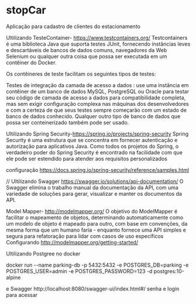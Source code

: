 # stopCar
Aplicação para cadastro de clientes do estacionamento


Ultilizando TesteContainer- https://www.testcontainers.org/
Testcontainers é uma biblioteca Java que suporta testes JUnit, fornecendo instâncias leves e descartáveis ​​de bancos de dados comuns, navegadores da Web Selenium ou qualquer outra coisa que possa ser executada em um contêiner do Docker.

Os contêineres de teste facilitam os seguintes tipos de testes:

Testes de integração da camada de acesso a dados : use uma instância em contêiner de um banco de dados MySQL, PostgreSQL ou Oracle para testar seu código de camada de acesso a dados para compatibilidade completa, mas sem exigir configuração complexa nas máquinas dos desenvolvedores e com a certeza de que seus testes sempre começarão com um estado de banco de dados conhecido. Qualquer outro tipo de banco de dados que possa ser conteinerizado também pode ser usado.

Ultilizando Spring Security-https://spring.io/projects/spring-security
Spring Security é uma estrutura que se concentra em fornecer autenticação e autorização para aplicativos Java. Como todos os projetos do Spring, o verdadeiro poder do Spring Security é encontrado na facilidade com que ele pode ser estendido para atender aos requisitos personalizados

configuração https://docs.spring.io/spring-security/reference/samples.html

// Ultilizando Swagger https://swagger.io/solutions/api-documentation/
O Swagger elimina o trabalho manual da documentação da API, com uma variedade de soluções para gerar, visualizar e manter os documentos da API.

Model Mapper- http://modelmapper.org/
O objetivo do ModelMapper é facilitar o mapeamento de objetos, determinando automaticamente como um modelo de objeto é mapeado para outro, com base em convenções, da mesma forma que um humano faria - enquanto fornece uma API simples e segura para refatoração para lidar com casos de uso específicos
Configurando http://modelmapper.org/getting-started/

Ultilizando Postgree no docker

docker run --name parking-db -p 5432:5432 -e POSTGRES_DB=parking -e POSTGRES_USER=admin -e POSTGRES_PASSWORD=123 -d postgres:10-alpine

e Swagger http://localhost:8080/swagger-ui/index.html#/
senha e login para acessar
